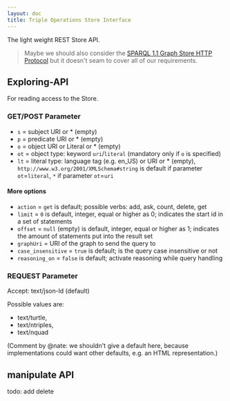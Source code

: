 ```yaml
---
layout: doc
title: Triple Operations Store Interface
---
```


The light weight REST Store API.

> Maybe we should also consider the [SPARQL 1.1 Graph Store HTTP Protocol](http://www.w3.org/TR/2013/REC-sparql11-http-rdf-update-20130321/) but it doesn't seam to cover all of our requirements.

## Exploring-API

For reading access to the Store.

### GET/POST Parameter

- `s` = subject URI or * (empty)
- `p` = predicate URI or * (empty)
- `o` = object URI or Literal or * (empty)
- `ot` = object type: keyword `uri`/`literal` (mandatory only if `o` is specified)
- `lt` = literal type: language tag (e.g. en_US) or URI or * (empty), `http://www.w3.org/2001/XMLSchema#string` is default if parameter `ot`=`literal`, `*` if parameter `ot`=`uri`

#### More options

- `action` = `get` is default; possible verbs: add, ask, count, delete, get
- `limit` = `0` is default, integer, equal or higher as 0; indicates the start id in a set of statements
- `offset` = `null` (empty) is default, integer, equal or higher as 1; indicates the amount of statements put into the result set
- `graphUri` = URI of the graph to send the query to
- `case_insensitive` = `true` is default; is the query case insensitive or not
- `reasoning_on` = `false` is default; activate reasoning while query handling

### REQUEST Parameter

Accept: text/json-ld (default)

Possible values are: 

- text/turtle, 
- text/ntriples, 
- text/nquad 

(Comment by @nate: we shouldn't give a default here, because implementations could want other defaults, e.g. an HTML representation.)

## manipulate API

todo: add delete
